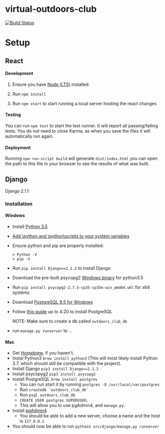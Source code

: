 # virtual-outdoors-club
[![Build Status](https://travis-ci.com/cmput401-fall2018/virtual-outdoors-club.svg?token=D7BVdytPqFpYCfpFy5pz&branch=master)](https://travis-ci.com/cmput401-fall2018/virtual-outdoors-club)
# Setup

## React

#### Development
1. Ensure you have [Node (LTS)](https://nodejs.org/en/) installed.

2. Run `npm install`

3. Run `npm start` to start running a local server hosting the react changes

#### Testing

You can run `npm test` to start the test runner. It will report all passing/failing tests. You do not need to close Karma, as when you save the files it will automatically run again.

#### Deployment

Running `npm run-script build` will generate `dist/index.html` you can open the path to this file in your browser to see the results of what was built.

## Django

Django 2.1.1

### Installation

#### Windows
- Install [Python 3.5](https://www.python.org/downloads/release/python-352/)
- [Add \python and \python\scripts to your system variables](https://www.java.com/en/download/help/path.xml)
- Ensure python and pip are properly installed:
  ```
  > Python -V
  > pip -V
  ```
- Run `pip install Django==2.1.2` to install Django
- Download the pre-built psycopg2 [Windows binary](https://www.lfd.uci.edu/~gohlke/pythonlibs/#psycopg) for python3.5
- Run `pip install psycopg2-2.7.5-cp35-cp35m-win_amd64.whl` for x64 systems
- Download [PostgreSQL 9.5 for Windows](https://www.enterprisedb.com/downloads/postgres-postgresql-downloads)
- Follow [this guide](https://www.youtube.com/watch?v=_qUpvRTqK0Y) up to 4:20 to install PostgreSQL
  
  NOTE: Make sure to create a db called `outdoors_club_db`

- run `manage.py runserver` to ...

#### Mac
 - Get [Homebrew](https://brew.sh/), if you haven't.
 - Instal Python3 `brew install python3` (This will most likely install Python 3.7, which should still be compatible with the project).
 - Install Django `pip3 install Django==2.1.2`
 - Install psycopyg2 `pip3 install psycopg2`  
 - Install PostgreSQL `brew install postgres`
   - You can run start it by running `postgres -D /usr/local/var/postgres`
   - Run ```createdb `outdoors_club_db` ```
   - Run `psql outdoors_club_db`
   - `CREATE USER postgres SUPERUSER;`
   - This will allow you to use pgAdmin4, and `manage.py`.
 - Install [pgAdmin4](https://www.pgadmin.org/download/pgadmin-4-macos/)
   - You should be able to add a new server, choose a name and the host is `127.0.0.1`
 - You should now be able to run `python3 src/django/manage.py runserver`

